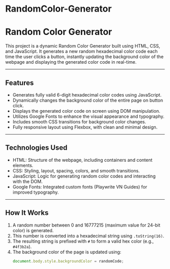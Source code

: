 # RandomColor-Generator
# Random Color Generator

This project is a dynamic Random Color Generator built using HTML, CSS, and JavaScript. It generates a new random hexadecimal color code each time the user clicks a button, instantly updating the background color of the webpage and displaying the generated color code in real-time.

---

## Features

- Generates fully valid 6-digit hexadecimal color codes using JavaScript.
- Dynamically changes the background color of the entire page on button click.
- Displays the generated color code on screen using DOM manipulation.
- Utilizes Google Fonts to enhance the visual appearance and typography.
- Includes smooth CSS transitions for background color changes.
- Fully responsive layout using Flexbox, with clean and minimal design.

---

## Technologies Used

- HTML: Structure of the webpage, including containers and content elements.
- CSS: Styling, layout, spacing, colors, and smooth transitions.
- JavaScript: Logic for generating random color codes and interacting with the DOM.
- Google Fonts: Integrated custom fonts (Playwrite VN Guides) for improved typography.

---

## How It Works

1. A random number between 0 and 16777215 (maximum value for 24-bit color) is generated.
2. This number is converted into a hexadecimal string using `.toString(16)`.
3. The resulting string is prefixed with `#` to form a valid hex color (e.g., `#4f3b2a`).
4. The background color of the page is updated using:
   ```javascript
   document.body.style.backgroundColor = randomCode;

